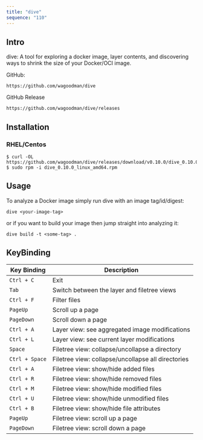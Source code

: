```yaml
---
title: "dive"
sequence: "110"
---
```


## Intro

dive: A tool for exploring a docker image, layer contents,
and discovering ways to shrink the size of your Docker/OCI image.

GitHub:

```text
https://github.com/wagoodman/dive
```

GitHub Release

```text
https://github.com/wagoodman/dive/releases
```

## Installation

### RHEL/Centos

```text
$ curl -OL https://github.com/wagoodman/dive/releases/download/v0.10.0/dive_0.10.0_linux_amd64.rpm
$ sudo rpm -i dive_0.10.0_linux_amd64.rpm
```

## Usage

To analyze a Docker image simply run dive with an image tag/id/digest:

```text
dive <your-image-tag>
```

or if you want to build your image then jump straight into analyzing it:

```text
dive build -t <some-tag> .
```

## KeyBinding

| Key Binding    | Description                                        |
|----------------|----------------------------------------------------|
| `Ctrl + C`     | Exit                                               |
| `Tab`          | Switch between the layer and filetree views        |
| `Ctrl + F`     | Filter files                                       |
| `PageUp`       | Scroll up a page                                   |
| `PageDown`     | Scroll down a page                                 |
| `Ctrl + A`     | Layer view: see aggregated image modifications     |
| `Ctrl + L`     | Layer view: see current layer modifications        |
| `Space`        | Filetree view: collapse/uncollapse a directory     |
| `Ctrl + Space` | Filetree view: collapse/uncollapse all directories |
| `Ctrl + A`     | Filetree view: show/hide added files               |
| `Ctrl + R`     | Filetree view: show/hide removed files             |
| `Ctrl + M`     | Filetree view: show/hide modified files            |
| `Ctrl + U`     | Filetree view: show/hide unmodified files          |
| `Ctrl + B`     | Filetree view: show/hide file attributes           |
| `PageUp`       | Filetree view: scroll up a page                    |
| `PageDown`     | Filetree view: scroll down a page                  |
